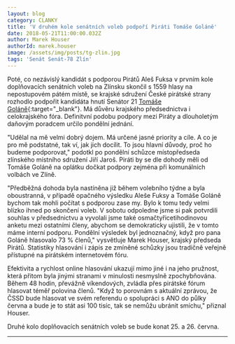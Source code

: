 ```yaml
---
layout: blog
category: CLANKY
title: 'V druhém kole senátních voleb podpoří Piráti Tomáše Goláně'
date: 2018-05-21T11:00:00.032Z
author: Marek Houser
authorId: marek.houser
image: /assets/img/posts/tg-zlin.jpg
tags: 'Senát Senát-78 Zlín'
---
```

Poté, co nezávislý kandidát s podporou Pirátů Aleš Fuksa v prvním kole doplňovacích senátních voleb na Zlínsku skončil s 1559 hlasy na nepostupovém pátém místě, se krajské sdružení České pirátské strany rozhodlo podpořit kandidáta hnutí Senátor 21 [Tomáše Goláně](https://www.tomasgolan.cz){:target="_blank"}. Má důvěru krajského předsednictva i celokrajského fóra. Definitvní podobu podpory mezi Piráty a dlouholetým daňovým poradcem určilo pondělní jednání.

"Udělal na mě velmi dobrý dojem. Má určené jasné priority a cíle. A co je pro mě podstatné, tak ví, jak jich docílit. To jsou hlavní důvody, proč ho budeme podporovat," podotkl po pondělní schůzce místopředseda zlínského místního sdružení Jiří Jaroš. Piráti by se dle dohody měli od Tomáše Goláně na oplátku dočkat podpory zejména při komunálních volbách ve Zlíně.

"Předběžná dohoda byla nastíněna již během volebního týdne a byla oboustranná, v případě opačného výsledku Aleše Fuksy a Tomáše Goláně bychom tak mohli počítat s podporou zase my. Bylo k tomu tedy velmi blízko ihned po skončení voleb. V sobotu odpoledne jsme si pak potvrdili souhlas v předsednictvu a vyvolali jsme také osmačtyřicetihodinovou anketu mezi ostatními členy, abychom se demokraticky ujistili, že v tomto máme interní podporu. Pondělní výsledek byl jednoznačný, když pro pana Goláně hlasovalo 73 % členů," vysvětluje Marek Houser, krajský předseda Pirátů. Statistiky hlasování i zápis ze zmíněné schůzky jsou tradičně veřejně přístupné na pirátském internetovém fóru.

Efektivita a rychlost online hlasování ukazují mimo jiné i na jeho pružnost, která přitom byla jinými stranami v minulosti nesmyslně zpochybňována. Během 48 hodin, převážně víkendových, zvládla přes pirátské fórum hlasovat téměř polovina členů. "Když to porovnám s aktuální zprávou, že ČSSD bude hlasovat ve svém referendu o spolupráci s ANO do půlky června a bude je to stát asi 100 tisíc, tak se nemůžu ubránit smíchu," přiznal Houser.

Druhé kolo doplňovacích senátních voleb se bude konat 25. a 26. června.

- - -
